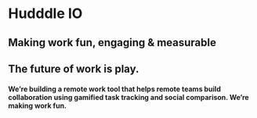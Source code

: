 # Hudddle IO

## Making work fun, engaging & measurable
## The future of work is play.

#### We’re building a remote work tool that helps remote teams build collaboration using gamified task tracking and social comparison. We’re making work fun.
